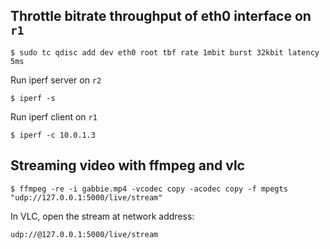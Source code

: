 
## Throttle bitrate throughput of eth0 interface on `r1`

~~~
$ sudo tc qdisc add dev eth0 root tbf rate 1mbit burst 32kbit latency 5ms
~~~

Run iperf server on `r2`
~~~
$ iperf -s
~~~

Run iperf client on `r1`
~~~
$ iperf -c 10.0.1.3
~~~


## Streaming video with ffmpeg and vlc

~~~
$ ffmpeg -re -i gabbie.mp4 -vcodec copy -acodec copy -f mpegts "udp://127.0.0.1:5000/live/stream"
~~~

In VLC, open the stream at network address:
~~~
udp://@127.0.0.1:5000/live/stream
~~~


